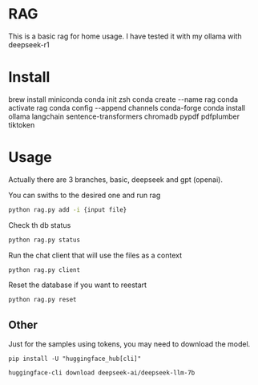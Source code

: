 RAG
===

This is a basic rag for home usage. I have tested it with my ollama with deepseek-r1


# Install

brew install miniconda
conda init zsh
conda create --name rag
conda activate rag
conda config --append channels conda-forge
conda install ollama langchain sentence-transformers chromadb pypdf pdfplumber tiktoken

# Usage

Actually there are 3 branches, basic, deepseek and gpt (openai).

You can swiths to the desired one and run rag

```bash
python rag.py add -i {input file}
```

Check th db status

```bash
python rag.py status
```

Run the chat client that will use the files as a context

```bash
python rag.py client
```

Reset the database if you want to reestart

```bash
python rag.py reset
```


## Other

Just for the samples using tokens, you may need to download the model.

    pip install -U "huggingface_hub[cli]"

    huggingface-cli download deepseek-ai/deepseek-llm-7b